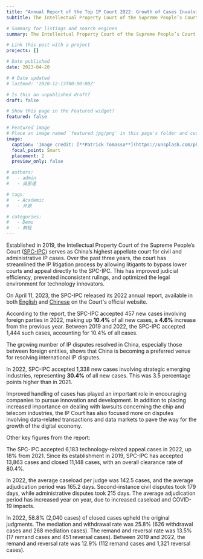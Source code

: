 ```yaml
---
title: "Annual Report of the Top IP Court 2022: Growth of Cases Involving Foreign Parties"
subtitle: The Intellectual Property Court of the Supreme People’s Court of China accepted 457 new cases involving foreign parties in 2022, making up 10.4% of all new cases, a 4.6% increase from the previous year.

# Summary for listings and search engines
summary: The Intellectual Property Court of the Supreme People’s Court of China accepted 457 new cases involving foreign parties in 2022, making up 10.4% of all new cases, a 4.6% increase from the previous year.

# Link this post with a project
projects: []

# Date published
date: 2023-04-20

# # Date updated
# lastmod: '2020-12-13T00:00:00Z'

# Is this an unpublished draft?
draft: false

# Show this page in the Featured widget?
featured: false

# Featured image
# Place an image named `featured.jpg/png` in this page's folder and customize its options here.
image:
  caption: 'Image credit: [**Patrick Tomasso**](https://unsplash.com/photos/Oaqk7qqNh_c)'
  focal_point: Smart
  placement: 2
  preview_only: false

# authors:
#   - admin
#   - 吳恩達

# tags:
#   - Academic
#   - 开源

# categories:
#   - Demo
#   - 教程
---
```


Established in 2019, the Intellectual Property Court of the Supreme People’s Court ([SPC-IPC](https://www.wipo.int/wipolex/en/judgments/j-admin/cn.html)) serves as China’s highest appellate court for civil and administrative IP cases. Over the past three years, the court has streamlined the IP litigation process by allowing litigants to bypass lower courts and appeal directly to the SPC-IPC. This has improved judicial efficiency, prevented inconsistent rulings, and optimized the legal environment for technology innovators.

On April 11, 2023, the SPC-IPC released its 2022 annual report, available in both [English](https://enipc.court.gov.cn/upload/file/2023/04/11/15/19/20230411151934_21432.pdf) and [Chinese](https://ipc.court.gov.cn/zh-cn/news/view-2268.html) on the Court's official website.

According to the report, the SPC-IPC accepted 457 new cases involving foreign parties in 2022, making up **10.4%** of all new cases, a **4.6%** increase from the previous year. Between 2019 and 2022, the SPC-IPC accepted 1,444 such cases, accounting for 10.4% of all cases.

The growing number of IP disputes resolved in China, especially those between foreign entities, shows that China is becoming a preferred venue for resolving international IP disputes.

In 2022, SPC-IPC accepted 1,338 new cases involving strategic emerging industries, representing **30.4%** of all new cases. This was 3.5 percentage points higher than in 2021.

Improved handling of cases has played an important role in encouraging companies to pursue innovation and development. In addition to placing increased importance on dealing with lawsuits concerning the chip and telecom industries, the IP Court has also focused more on disputes involving data-related transactions and data markets to pave the way for the growth of the digital economy.

Other key figures from the report:

The SPC-IPC accepted 6,183 technology-related appeal cases in 2022, up 18% from 2021. Since its establishment in 2019, SPC-IPC has accepted 13,863 cases and closed 11,148 cases, with an overall clearance rate of 80.4%.

In 2022, the average caseload per judge was 142.5 cases, and the average adjudication period was 165.2 days. Second-instance civil disputes took 179 days, while administrative disputes took 215 days. The average adjudication period has increased year on year, due to increased caseload and COVID-19 impacts.

In 2022, 58.8% (2,040 cases) of closed cases upheld the original judgments. The mediation and withdrawal rate was 25.8% (626 withdrawal cases and 268 mediation cases). The remand and reversal rate was 13.5% (17 remand cases and 451 reversal cases). Between 2019 and 2022, the remand and reversal rate was 12.9% (112 remand cases and 1,321 reversal cases).

<!-- ```python
import libr
print('hello')
```

## Overview

1. The Wowchemy website builder for Hugo, along with its starter templates, is designed for professional creators, educators, and teams/organizations - although it can be used to create any kind of site
2. The template can be modified and customised to suit your needs. It's a good platform for anyone looking to take control of their data and online identity whilst having the convenience to start off with a **no-code solution (write in Markdown and customize with YAML parameters)** and having **flexibility to later add even deeper personalization with HTML and CSS**
3. You can work with all your favourite tools and apps with hundreds of plugins and integrations to speed up your workflows, interact with your readers, and much more

[![The template is mobile first with a responsive design to ensure that your site looks stunning on every device.](https://raw.githubusercontent.com/wowchemy/wowchemy-hugo-modules/main/starters/academic/preview.png)](https://wowchemy.com)

## Get Started

- 👉 [**Create a new site**](https://wowchemy.com/templates/)
- 📚 [**Personalize your site**](https://wowchemy.com/docs/)
- 💬 [Chat with the **Wowchemy community**](https://discord.gg/z8wNYzb) or [**Hugo community**](https://discourse.gohugo.io)
- 🐦 Twitter: [@wowchemy](https://twitter.com/wowchemy) [@GeorgeCushen](https://twitter.com/GeorgeCushen) [#MadeWithWowchemy](https://twitter.com/search?q=%23MadeWithWowchemy&src=typed_query)
- 💡 [Request a **feature** or report a **bug** for _Wowchemy_](https://github.com/wowchemy/wowchemy-hugo-themes/issues)
- ⬆️ **Updating Wowchemy?** View the [Update Tutorial](https://wowchemy.com/docs/hugo-tutorials/update/) and [Release Notes](https://wowchemy.com/updates/)

## Crowd-funded open-source software

To help us develop this template and software sustainably under the MIT license, we ask all individuals and businesses that use it to help support its ongoing maintenance and development via sponsorship.

### [❤️ Click here to become a sponsor and help support Wowchemy's future ❤️](https://wowchemy.com/sponsor/)

As a token of appreciation for sponsoring, you can **unlock [these](https://wowchemy.com/sponsor/) awesome rewards and extra features 🦄✨**

## Ecosystem

- **[Hugo Academic CLI](https://github.com/wowchemy/hugo-academic-cli):** Automatically import publications from BibTeX

## Inspiration

[Check out the latest **demo**](https://academic-demo.netlify.com/) of what you'll get in less than 10 minutes, or [view the **showcase**](https://wowchemy.com/user-stories/) of personal, project, and business sites.

## Features

- **Page builder** - Create _anything_ with [**widgets**](https://wowchemy.com/docs/page-builder/) and [**elements**](https://wowchemy.com/docs/content/writing-markdown-latex/)
- **Edit any type of content** - Blog posts, publications, talks, slides, projects, and more!
- **Create content** in [**Markdown**](https://wowchemy.com/docs/content/writing-markdown-latex/), [**Jupyter**](https://wowchemy.com/docs/import/jupyter/), or [**RStudio**](https://wowchemy.com/docs/install-locally/)
- **Plugin System** - Fully customizable [**color** and **font themes**](https://wowchemy.com/docs/customization/)
- **Display Code and Math** - Code highlighting and [LaTeX math](https://en.wikibooks.org/wiki/LaTeX/Mathematics) supported
- **Integrations** - [Google Analytics](https://analytics.google.com), [Disqus commenting](https://disqus.com), Maps, Contact Forms, and more!
- **Beautiful Site** - Simple and refreshing one page design
- **Industry-Leading SEO** - Help get your website found on search engines and social media
- **Media Galleries** - Display your images and videos with captions in a customizable gallery
- **Mobile Friendly** - Look amazing on every screen with a mobile friendly version of your site
- **Multi-language** - 34+ language packs including English, 中文, and Português
- **Multi-user** - Each author gets their own profile page
- **Privacy Pack** - Assists with GDPR
- **Stand Out** - Bring your site to life with animation, parallax backgrounds, and scroll effects
- **One-Click Deployment** - No servers. No databases. Only files.

## Themes

Wowchemy and its templates come with **automatic day (light) and night (dark) mode** built-in. Alternatively, visitors can choose their preferred mode - click the moon icon in the top right of the [Demo](https://academic-demo.netlify.com/) to see it in action! Day/night mode can also be disabled by the site admin in `params.toml`.

[Choose a stunning **theme** and **font**](https://wowchemy.com/docs/customization) for your site. Themes are fully customizable.

## License

Copyright 2016-present [George Cushen](https://georgecushen.com).

Released under the [MIT](https://github.com/wowchemy/wowchemy-hugo-themes/blob/master/LICENSE.md) license. -->
